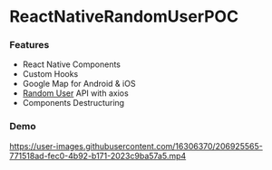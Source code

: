 # ReactNativeRandomUserPOC

### Features

- React Native Components
- Custom Hooks
- Google Map for Android & iOS
- [Random User](https://randomuser.me/) API with axios
- Components Destructuring

### Demo

https://user-images.githubusercontent.com/16306370/206925565-771518ad-fec0-4b92-b171-2023c9ba57a5.mp4


